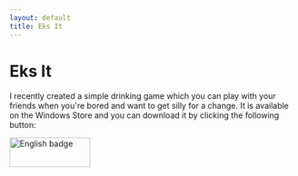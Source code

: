 ```yaml
---
layout: default
title: Eks It
---
```


# Eks It

I recently created a simple drinking game which you can play with your friends when you're bored and want to get silly for a change. It is available on the Windows Store and you can download it by clicking the following button:

<a href='https://apps.microsoft.com/detail/9n670sbffmnd'><img src='https://developer.microsoft.com/store/badges/images/English_get-it-from-MS.png' alt='English badge' style='width: 142px; height: 52px;'/></a>
